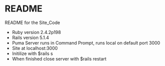 # README

README for the Site_Code


* Ruby version 2.4.2p198
* Rails version 5.1.4
* Puma Server runs in Command Prompt, runs local on default port 3000
* Site at localhost:3000
* Initilize with $rails s 
* When finished close server with $rails restart
